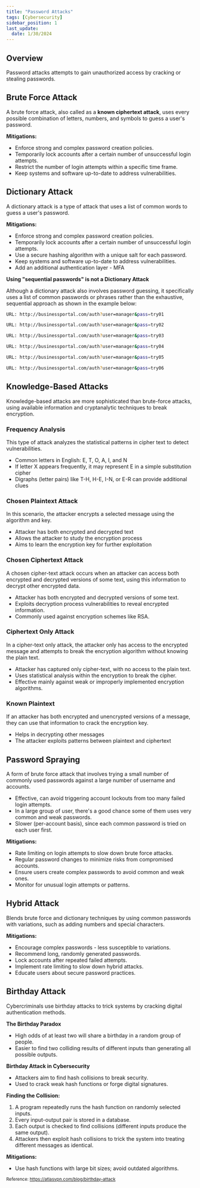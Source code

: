```yaml
---
title: "Password Attacks"
tags: [Cybersecurity]
sidebar_position: 1
last_update:
  date: 1/30/2024
---
```



## Overview

Password attacks attempts to gain unauthorized access by cracking or stealing passwords.

## Brute Force Attack 

A brute force attack, also called as a **known ciphertext attack**, uses every possible combination of letters, numbers, and symbols to guess a user's password.

**Mitigations:**

- Enforce strong and complex password creation policies.
- Temporarily lock accounts after a certain number of unsuccessful login attempts.
- Restrict the number of login attempts within a specific time frame.
- Keep systems and software up-to-date to address vulnerabilities.


## Dictionary Attack 

A dictionary attack is a type of attack that uses a list of common words to guess a user's password. 

**Mitigations:**

- Enforce strong and complex password creation policies.
- Temporarily lock accounts after a certain number of unsuccessful login attempts.
- Use a secure hashing algorithm with a unique salt for each password.
- Keep systems and software up-to-date to address vulnerabilities.
- Add an additional authentication layer - MFA

**Using "sequential passwords" is not a Dictionary Attack**

Although a dictionary attack also involves password guessing, it specifically uses a list of common passwords or phrases rather than the exhaustive, sequential approach as shown in the example below:

```bash
URL: http://businessportal.com/auth?user=manager&pass=try01

URL: http://businessportal.com/auth?user=manager&pass=try02

URL: http://businessportal.com/auth?user=manager&pass=try03

URL: http://businessportal.com/auth?user=manager&pass=try04

URL: http://businessportal.com/auth?user=manager&pass=try05

URL: http://businessportal.com/auth?user=manager&pass=try06 
```

## Knowledge-Based Attacks 

Knowledge-based attacks are more sophisticated than brute-force attacks, using available information and cryptanalytic techniques to break encryption.

### Frequency Analysis 

This type of attack analyzes the statistical patterns in cipher text to detect vulnerabilities.

- Common letters in English: E, T, O, A, I, and N
- If letter X appears frequently, it may represent E in a simple substitution cipher
- Digraphs (letter pairs) like T-H, H-E, I-N, or E-R can provide additional clues

### Chosen Plaintext Attack

In this scenario, the attacker encrypts a selected message using the algorithm and key.

- Attacker has both encrypted and decrypted text
- Allows the attacker to study the encryption process
- Aims to learn the encryption key for further exploitation

### Chosen Ciphertext Attack

A chosen cipher-text attack occurs when an attacker can access both encrypted and decrypted versions of some text, using this information to decrypt other encrypted data.

- Attacker has both encrypted and decrypted versions of some text.
- Exploits decryption process vulnerabilities to reveal encrypted information.
- Commonly used against encryption schemes like RSA.

### Ciphertext Only Attack

In a cipher-text only attack, the attacker only has access to the encrypted message and attempts to break the encryption algorithm without knowing the plain text.

- Attacker has captured only cipher-text, with no access to the plain text.
- Uses statistical analysis within the encryption to break the cipher.
- Effective mainly against weak or improperly implemented encryption algorithms.

### Known Plaintext 

If an attacker has both encrypted and unencrypted versions of a message, they can use that information to crack the encryption key.

- Helps in decrypting other messages
- The attacker exploits patterns between plaintext and ciphertext



## Password Spraying 

A form of brute force attack that involves trying a small number of commonly used passwords against a large number of username and accounts. 

- Effective, can avoid triggering account lockouts from too many failed login attempts. 
- In a large group of user, there's a good chance some of them uses very common and weak passwords.
- Slower (per-account basis), since each common password is tried on each user first.

**Mitigations:**

- Rate limiting on login attempts to slow down brute force attacks.
- Regular password changes to minimize risks from compromised accounts.
- Ensure users create complex passwords to avoid common and weak ones.
- Monitor for unusual login attempts or patterns.

## Hybrid Attack 

Blends brute force and dictionary techniques by using common passwords with variations, such as adding numbers and special characters.

**Mitigations:**

- Encourage complex passwords - less susceptible to variations.
- Recommend long, randomly generated passwords.
- Lock accounts after repeated failed attempts.
- Implement rate limiting to slow down hybrid attacks.
- Educate users about secure password practices.

## Birthday Attack 

Cybercriminals use birthday attacks to trick systems by cracking digital authentication methods.

**The Birthday Paradox**

  - High odds of at least two will share a birthday in a random group of people. 
  - Easier to find two colliding results of different inputs than generating all possible outputs.

**Birthday Attack in Cybersecurity**

  - Attackers aim to find hash collisions to break security. 
  - Used to crack weak hash functions or forge digital signatures.

**Finding the Collision:**

  1. A program repeatedly runs the hash function on randomly selected inputs.
  2. Every input-output pair is stored in a database.
  3. Each output is checked to find collisions (different inputs produce the same output).
  4. Attackers then exploit hash collisions to trick the system into treating different messages as identical.

**Mitigations:**
  
- Use hash functions with large bit sizes; avoid outdated algorithms.


<small>Reference: https://atlasvpn.com/blog/birthday-attack</small>

